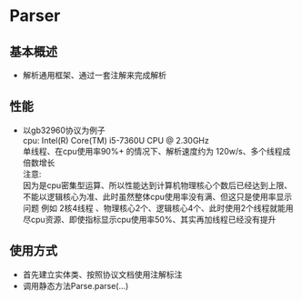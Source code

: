 # Parser

## 基本概述
- 解析通用框架、通过一套注解来完成解析

## 性能
- 以gb32960协议为例子  
  cpu: Intel(R) Core(TM) i5-7360U CPU @ 2.30GHz  
  单线程、在cpu使用率90%+ 的情况下、解析速度约为 120w/s、多个线程成倍数增长  
  注意:  
  因为是cpu密集型运算、所以性能达到计算机物理核心个数后已经达到上限、不能以逻辑核心为准、此时虽然整体cpu使用率没有满、但这只是使用率显示问题
  例如 2核4线程 、物理核心2个、逻辑核心4个、此时使用2个线程就能用尽cpu资源、即使指标显示cpu使用率50%、其实再加线程已经没有提升
  
## 使用方式
- 首先建立实体类、按照协议文档使用注解标注
- 调用静态方法Parse.parse(...)
